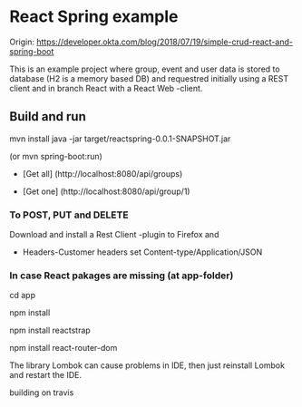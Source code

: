 # React Spring example
Origin: https://developer.okta.com/blog/2018/07/19/simple-crud-react-and-spring-boot

This is an example project where group, event and user data is stored to database (H2 is a memory based DB) and requestred initially using a REST client and in branch React with a React Web -client.

## Build and run
mvn install
java -jar target/reactspring-0.0.1-SNAPSHOT.jar 

(or mvn spring-boot:run)

* [Get all] (http://localhost:8080/api/groups)

* [Get one] (http://localhost:8080/api/group/1)

### To POST, PUT and DELETE

Download and install a Rest Client -plugin to Firefox and
* Headers-Customer headers set Content-type/Application/JSON

### In case React pakages are missing (at app-folder)

cd app

npm install

npm install reactstrap

npm install react-router-dom

The library Lombok can cause problems in IDE, then just reinstall Lombok and restart the IDE.

building on travis

